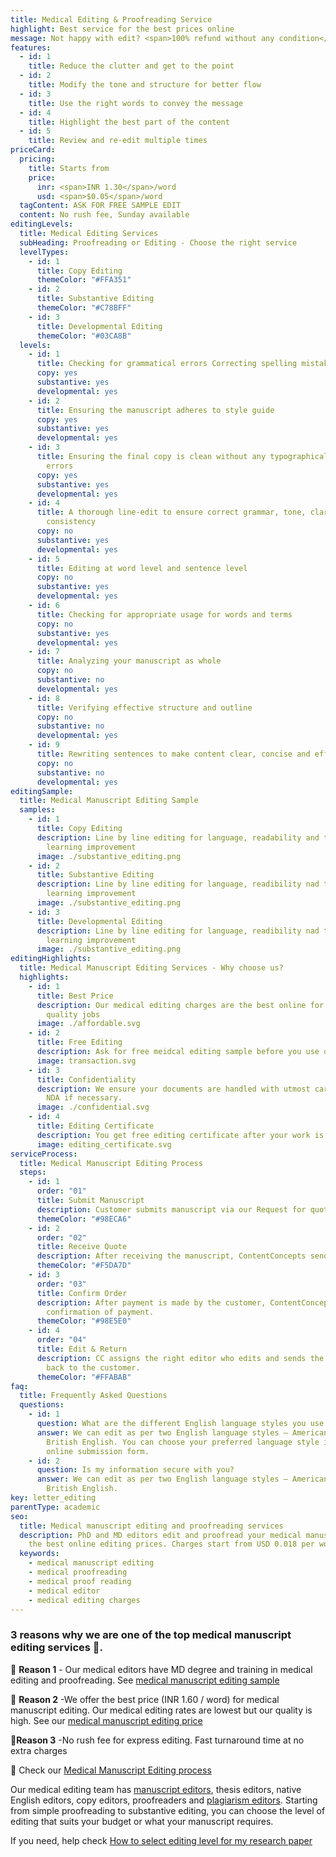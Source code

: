 ```yaml
---
title: Medical Editing & Proofreading Service
highlight: Best service for the best prices online
message: Not happy with edit? <span>100% refund without any condition</span>
features:
  - id: 1
    title: Reduce the clutter and get to the point
  - id: 2
    title: Modify the tone and structure for better flow
  - id: 3
    title: Use the right words to convey the message
  - id: 4
    title: Highlight the best part of the content
  - id: 5
    title: Review and re-edit multiple times
priceCard:
  pricing:
    title: Starts from
    price:
      inr: <span>INR 1.30</span>/word
      usd: <span>$0.05</span>/word
  tagContent: ASK FOR FREE SAMPLE EDIT
  content: No rush fee, Sunday available
editingLevels:
  title: Medical Editing Services
  subHeading: Proofreading or Editing - Choose the right service
  levelTypes:
    - id: 1
      title: Copy Editing
      themeColor: "#FFA351"
    - id: 2
      title: Substantive Editing
      themeColor: "#C78BFF"
    - id: 3
      title: Developmental Editing
      themeColor: "#03CA8B"
  levels:
    - id: 1
      title: Checking for grammatical errors Correcting spelling mistakes
      copy: yes
      substantive: yes
      developmental: yes
    - id: 2
      title: Ensuring the manuscript adheres to style guide
      copy: yes
      substantive: yes
      developmental: yes
    - id: 3
      title: Ensuring the final copy is clean without any typographical or other
        errors
      copy: yes
      substantive: yes
      developmental: yes
    - id: 4
      title: A thorough line-edit to ensure correct grammar, tone, clarity and
        consistency
      copy: no
      substantive: yes
      developmental: yes
    - id: 5
      title: Editing at word level and sentence level
      copy: no
      substantive: yes
      developmental: yes
    - id: 6
      title: Checking for appropriate usage for words and terms
      copy: no
      substantive: yes
      developmental: yes
    - id: 7
      title: Analyzing your manuscript as whole
      copy: no
      substantive: no
      developmental: yes
    - id: 8
      title: Verifying effective structure and outline
      copy: no
      substantive: no
      developmental: yes
    - id: 9
      title: Rewriting sentences to make content clear, concise and effective
      copy: no
      substantive: no
      developmental: yes
editingSample:
  title: Medical Manuscript Editing Sample
  samples:
    - id: 1
      title: Copy Editing
      description: Line by line editing for language, readability and technical
        learning improvement
      image: ./substantive_editing.png
    - id: 2
      title: Substantive Editing
      description: Line by line editing for language, readibility nad technical
        learning improvement
      image: ./substantive_editing.png
    - id: 3
      title: Developmental Editing
      description: Line by line editing for language, readibility nad technical
        learning improvement
      image: ./substantive_editing.png
editingHighlights:
  title: Medical Manuscript Editing Services - Why choose us?
  highlights:
    - id: 1
      title: Best Price
      description: Our medical editing charges are the best online for international
        quality jobs
      image: ./affordable.svg
    - id: 2
      title: Free Editing
      description: Ask for free meidcal editing sample before you use our services
      image: transaction.svg
    - id: 3
      title: Confidentiality
      description: We ensure your documents are handled with utmost care. We can sign
        NDA if necessary.
      image: ./confidential.svg
    - id: 4
      title: Editing Certificate
      description: You get free editing certificate after your work is complete
      image: editing_certificate.svg
serviceProcess:
  title: Medical Manuscript Editing Process
  steps:
    - id: 1
      order: "01"
      title: Submit Manuscript
      description: Customer submits manuscript via our Request for quote page.
      themeColor: "#98ECA6"
    - id: 2
      order: "02"
      title: Receive Quote
      description: After receiving the manuscript, ContentConcepts sends price quote.
      themeColor: "#F5DA7D"
    - id: 3
      order: "03"
      title: Confirm Order
      description: After payment is made by the customer, ContentConcepts sends
        confirmation of payment.
      themeColor: "#98E5E0"
    - id: 4
      order: "04"
      title: Edit & Return
      description: CC assigns the right editor who edits and sends the edited document
        back to the customer.
      themeColor: "#FFABAB"
faq:
  title: Frequently Asked Questions
  questions:
    - id: 1
      question: What are the different English language styles you use while editing?
      answer: We can edit as per two English language styles – American English and
        British English. You can choose your preferred language style in the
        online submission form.
    - id: 2
      question: Is my information secure with you?
      answer: We can edit as per two English language styles – American English and
        British English.
key: letter_editing
parentType: academic
seo:
  title: Medical manuscript editing and proofreading services
  description: PhD and MD editors edit and proofread your medical manuscripts at
    the best online editing prices. Charges start from USD 0.018 per word
  keywords:
    - medical manuscript editing
    - medical proofreading
    - medical proof reading
    - medical editor
    - medical editing charges
---
```

### 3 reasons why we are one of the top medical manuscript editing services 💯.



💚 **Reason 1** - Our medical editors have MD degree and training in medical editing and proofreading. See [medical manuscript editing sample](https://contentconcepts.in/services/academic_editing/manuscript_editing#editingSample)

💚 **Reason 2** -We offer the best price (INR 1.60 / word) for medical manuscript editing. Our medical editing rates are lowest but our quality is high. See our [medical manuscript editing price](https://contentconcepts.in/pricing/)

💚**Reason 3** -[](https://contentconcepts.in/about/)No rush fee for express editing. Fast turnaround time at no extra charges 



📌 Check our [Medical Manuscript Editing process](https://contentconcepts.in/services/academic_editing/manuscript_editing#editingProcess)



Our medical editing team has [manuscript editors](https://contentconcepts.in/about/), thesis editors, native English editors, copy editors, proofreaders and [plagiarism editors](https://contentconcepts.in/services/plagiarism_check/plagiarism_editing). Starting from simple proofreading to substantive editing, you can choose the level of editing that suits your budget or what your manuscript requires. 

If you need, help check [How to select editing level for my research paper](https://contentconcepts.in/blog/manuscript-editing-services-for-research-papers-proofreading-copy-editing-substantive-editing-which-editing-level-should-i-select/)